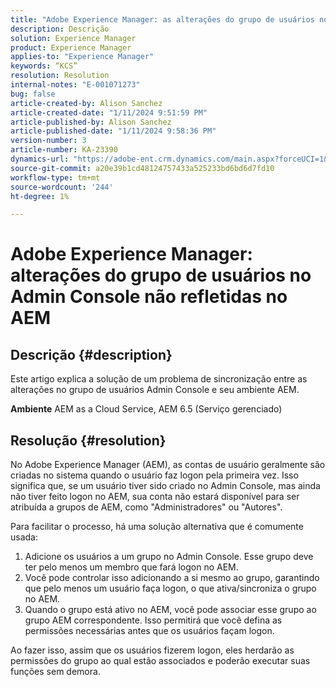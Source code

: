 ```yaml
---
title: "Adobe Experience Manager: as alterações do grupo de usuários no Admin Console não são refletidas no AEM"
description: Descrição
solution: Experience Manager
product: Experience Manager
applies-to: "Experience Manager"
keywords: “KCS”
resolution: Resolution
internal-notes: "E-001071273"
bug: false
article-created-by: Alison Sanchez
article-created-date: "1/11/2024 9:51:59 PM"
article-published-by: Alison Sanchez
article-published-date: "1/11/2024 9:58:36 PM"
version-number: 3
article-number: KA-23390
dynamics-url: "https://adobe-ent.crm.dynamics.com/main.aspx?forceUCI=1&pagetype=entityrecord&etn=knowledgearticle&id=9613969f-cbb0-ee11-a569-6045bd006c82"
source-git-commit: a20e39b1cd48124757433a525233bd6bd6d7fd10
workflow-type: tm+mt
source-wordcount: '244'
ht-degree: 1%

---
```


# Adobe Experience Manager: alterações do grupo de usuários no Admin Console não refletidas no AEM

## Descrição {#description}


Este artigo explica a solução de um problema de sincronização entre as alterações no grupo de usuários Admin Console e seu ambiente AEM.

<b>Ambiente</b>
AEM as a Cloud Service, AEM 6.5 (Serviço gerenciado)


## Resolução {#resolution}


No Adobe Experience Manager (AEM), as contas de usuário geralmente são criadas no sistema quando o usuário faz logon pela primeira vez. Isso significa que, se um usuário tiver sido criado no Admin Console, mas ainda não tiver feito logon no AEM, sua conta não estará disponível para ser atribuída a grupos de AEM, como &quot;Administradores&quot; ou &quot;Autores&quot;.

Para facilitar o processo, há uma solução alternativa que é comumente usada:

1. Adicione os usuários a um grupo no Admin Console. Esse grupo deve ter pelo menos um membro que fará logon no AEM.
2. Você pode controlar isso adicionando a si mesmo ao grupo, garantindo que pelo menos um usuário faça logon, o que ativa/sincroniza o grupo no AEM.
3. Quando o grupo está ativo no AEM, você pode associar esse grupo ao grupo AEM correspondente. Isso permitirá que você defina as permissões necessárias antes que os usuários façam logon.


Ao fazer isso, assim que os usuários fizerem logon, eles herdarão as permissões do grupo ao qual estão associados e poderão executar suas funções sem demora.


